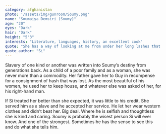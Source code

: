 ```yaml
---
category: afghanistan
photo: '/assets/img/gunroom/Soumy.png'
name: "Soumaiya Demsiri (Soumy)"
age: "20"
eyes: "Dark"
hair: "Dark" 
height: "5'3"
interests: "Literature, languages, history, an excellent cook" 
quote: "She has a way of looking at me from under her long lashes that is very sad." 
quote_author: "Si"
---
```


Slavery of one kind or another was written into Soumy’s destiny from generations back. As a child of a poor family and as a woman, she was never more than a commodity. Her father gave her to Guy in recompense for a consignment of hash that was lost. As the most beautiful of his women, he used her to keep house, and whatever else was asked of her, for his right-hand man. 

If Si treated her better than she expected, it was little to his credit. She served him as a slave and he accepted her service. He let her wear western clothes and didn’t beat her. Big deal. Where he is selfish and thoughtless she is kind and caring. Soumy is probably the wisest person Si will ever know. And one of the strongest. Sometimes he has the sense to see this and do what she tells him.
